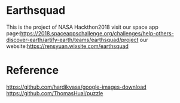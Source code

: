 # Earthsquad
This is the project of NASA Hackthon2018
visit our space app page:https://2018.spaceappschallenge.org/challenges/help-others-discover-earth/artify-earth/teams/earthsquad/project
our website:https://rensyuan.wixsite.com/earthsquad

# Reference
https://github.com/hardikvasa/google-images-download
https://github.com/ThomasHuai/puzzle

